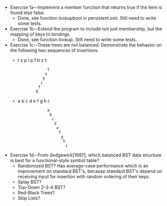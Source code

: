 * Exercise 1a--Implement a member function that returns true if the item is found else false. 
  * Done, see function lookupbool in persistent.sml. Still need to write some tests.
* Exercise 1b--Extend the program to include not just membership, but the mapping of keys to bindings.
  * Done, see function lookup. Still need to write some tests.
* Exercise 1c--These trees are not balanced. Demonstrate the behavior on the following two sequences of insertions.
  * t s p i p f b s t:
                    
                     t
                    s
                   p
                  i
                 f
                b

  * a b c d e f g h i:

                     a
                      b
                       c
                        d
                         e
                          f
                           g
                            h
                             i

* Exercise 1d--From Sedgewick[1997], which balanced BST data structure is best for a functional-style symbol table?
  * Randomized BST? Has average-case performance which is an improvement on standard BST's, because standard BST's depend on receiving input for insertion with 
random ordering of their keys.
  * Splay BST?
  * Top-Down 2-3-4 BST?
  * Red-Black Trees?
  * Skip Lists?
